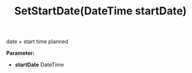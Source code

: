 ﻿---
uid: crmscript_ref_NSAppointmentSyncData_SetStartDate
title: SetStartDate(DateTime startDate)
intellisense: NSAppointmentSyncData.SetStartDate
keywords: NSAppointmentSyncData, GetStartDate
so.topic: reference
---

date + start time planned

**Parameter:** 
 - **startDate** DateTime

